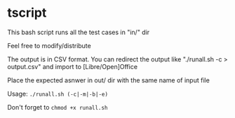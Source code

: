 # tscript

This bash script runs all the test cases in "in/" dir

Feel free to modify/distribute

The output is in CSV format. You can redirect the output like "./runall.sh -c > output.csv" and import to [Libre/Open]Office

Place the expected asnwer in out/ dir with the same name of input file

Usage: `./runall.sh (-c|-m|-b|-e)`

Don't forget to `chmod +x runall.sh`
